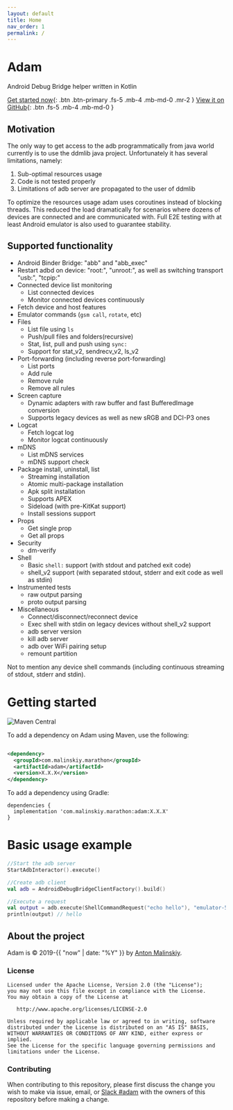 ```yaml
---
layout: default
title: Home
nav_order: 1
permalink: /
---
```


# Adam
Android Debug Bridge helper written in Kotlin

[Get started now](#getting-started){: .btn .btn-primary .fs-5 .mb-4 .mb-md-0 .mr-2 } [View it on GitHub](https://github.com/Malinskiy/adam){: .btn .fs-5 .mb-4 .mb-md-0 }

## Motivation
The only way to get access to the adb programmatically from java world currently is to use the ddmlib java project. Unfortunately it has several limitations, namely:

1. Sub-optimal resources usage
2. Code is not tested properly
3. Limitations of adb server are propagated to the user of ddmlib

To optimize the resources usage adam uses coroutines instead of blocking threads. This reduced the load dramatically for scenarios where dozens of devices are connected and are communicated with.
Full E2E testing with at least Android emulator is also used to guarantee stability.

## Supported functionality
* Android Binder Bridge: "abb" and "abb_exec"
* Restart adbd on device: "root:", "unroot:", as well as switching transport "usb:", "tcpip:"
* Connected device list monitoring
  * List connected devices
  * Monitor connected devices continuously
* Fetch device and host features
* Emulator commands (`gsm call`, `rotate`, etc)
* Files
  * List file using `ls`
  * Push/pull files and folders(recursive)
  * Stat, list, pull and push using `sync:`
  * Support for stat_v2, sendrecv_v2, ls_v2
* Port-forwarding (including reverse port-forwarding)
  * List ports
  * Add rule
  * Remove rule
  * Remove all rules
* Screen capture
  * Dynamic adapters with raw buffer and fast BufferedImage conversion
  * Supports legacy devices as well as new sRGB and DCI-P3 ones
* Logcat
  * Fetch logcat log
  * Monitor logcat continuously
* mDNS
  * List mDNS services
  * mDNS support check
* Package install, uninstall, list
  * Streaming installation
  * Atomic multi-package installation
  * Apk split installation
  * Supports APEX
  * Sideload (with pre-KitKat support)
  * Install sessions support
* Props
  * Get single prop
  * Get all props
* Security
  * dm-verify
* Shell
  * Basic `shell:` support (with stdout and patched exit code)
  * shell_v2 support (with separated stdout, stderr and exit code as well as stdin)
* Instrumented tests
  * raw output parsing
  * proto output parsing
* Miscellaneous
  * Connect/disconnect/reconnect device
  * Exec shell with stdin on legacy devices without shell_v2 support
  * adb server version
  * kill adb server
  * adb over WiFi pairing setup
  * remount partition

Not to mention any device shell commands (including continuous streaming of stdout, stderr and stdin).

# Getting started

![Maven Central](https://img.shields.io/maven-central/v/com.malinskiy/adam)

To add a dependency on Adam using Maven, use the following:

```xml

<dependency>
  <groupId>com.malinskiy.marathon</groupId>
  <artifactId>adam</artifactId>
  <version>X.X.X</version>
</dependency>
```

To add a dependency using Gradle:

```
dependencies {
  implementation 'com.malinskiy.marathon:adam:X.X.X'
}
```

# Basic usage example

```kotlin
//Start the adb server
StartAdbInteractor().execute()

//Create adb client
val adb = AndroidDebugBridgeClientFactory().build()

//Execute a request
val output = adb.execute(ShellCommandRequest("echo hello"), "emulator-5554")
println(output) // hello
```

## About the project

Adam is &copy; 2019-{{ "now" | date: "%Y" }} by [Anton Malinskiy](http://github.com/Malinskiy).

### License

    Licensed under the Apache License, Version 2.0 (the "License");
    you may not use this file except in compliance with the License.
    You may obtain a copy of the License at
    
       http://www.apache.org/licenses/LICENSE-2.0
    
    Unless required by applicable law or agreed to in writing, software
    distributed under the License is distributed on an "AS IS" BASIS,
    WITHOUT WARRANTIES OR CONDITIONS OF ANY KIND, either express or implied.
    See the License for the specific language governing permissions and
    limitations under the License.
    
### Contributing

When contributing to this repository, please first discuss the change you wish to make via issue,
email, or [Slack #adam](https://bit.ly/2LLghaW) with the owners of this repository before making a change.
 
